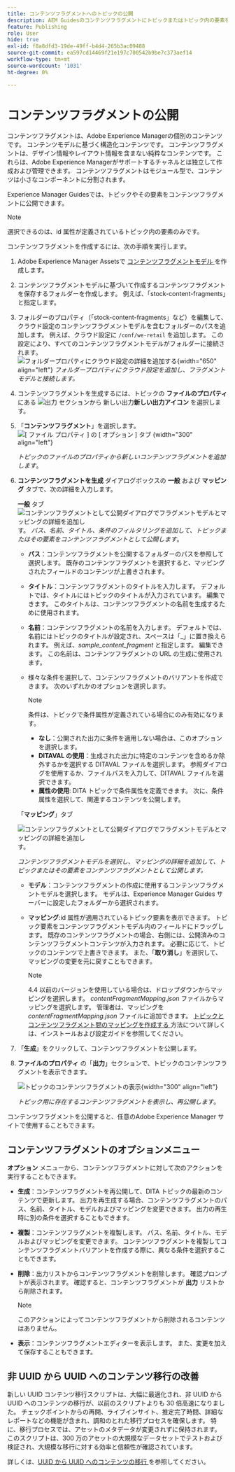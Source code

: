 ```yaml
---
title: コンテンツフラグメントへのトピックの公開
description: AEM Guidesのコンテンツフラグメントにトピックまたはトピック内の要素を公開します。  トピックのコンテンツフラグメントを表示して再公開する方法を説明します。
feature: Publishing
role: User
hide: true
exl-id: f8a8dfd3-19de-49ff-b4d4-265b3ac09488
source-git-commit: ea597cd14469f21e197c700542b9be7c373aef14
workflow-type: tm+mt
source-wordcount: '1031'
ht-degree: 0%

---
```


# コンテンツフラグメントの公開

コンテンツフラグメントは、Adobe Experience Managerの個別のコンテンツです。 コンテンツモデルに基づく構造化コンテンツです。 コンテンツフラグメントは、デザイン情報やレイアウト情報を含まない純粋なコンテンツです。 これらは、Adobe Experience Managerがサポートするチャネルとは独立して作成および管理できます。 コンテンツフラグメントはモジュール型で、コンテンツは小さなコンポーネントに分割されます。

Experience Manager Guidesでは、トピックやその要素をコンテンツフラグメントに公開できます。

>[!NOTE]
>
>選択できるのは、id 属性が定義されているトピック内の要素のみです。


コンテンツフラグメントを作成するには、次の手順を実行します。

1. Adobe Experience Manager Assetsで [ コンテンツフラグメントモデル ](https://experienceleague.adobe.com/docs/experience-manager-65/assets/content-fragments/content-fragments-models.html?lang=ja) を作成します。
1. コンテンツフラグメントモデルに基づいて作成するコンテンツフラグメントを保存するフォルダーを作成します。 例えば、「stock-content-fragments」と指定します。
1. フォルダーのプロパティ（「stock-content-fragments」など）を編集して、クラウド設定のコンテンツフラグメントモデルを含むフォルダーのパスを追加します。
例えば、クラウド設定に `/conf/we-retail` を追加します。 この設定により、すべてのコンテンツフラグメントモデルがフォルダーに接続されます。\
   ![ フォルダープロパティにクラウド設定の詳細を追加する ](images/fragment-folder-cloud-configuration.png){width="650" align="left"}
   *フォルダープロパティにクラウド設定を追加し、フラグメントモデルと接続します。*

1. コンテンツフラグメントを生成するには、トピックの **ファイルのプロパティ** にある ![ 出力 **セクションから** 新しい出力 ](./images/Add_icon.svg)**新しい出力アイコン** を選択します。
1. 「**コンテンツフラグメント**」を選択します。\
   ![[ ファイル プロパティ ] の [ オプション ] タブ ](./images/file-properties-outputs-tab.png) {width="300" align="left"}

   *トピックのファイルのプロパティから新しいコンテンツフラグメントを追加します*。

1. **コンテンツフラグメントを生成** ダイアログボックスの **一般** および **マッピング** タブで、次の詳細を入力します。

   **一般** タブ
   ![ コンテンツフラグメントとして公開ダイアログでフラグメントモデルとマッピングの詳細を追加し ](images/generate-content-fragment.png) す。
   *パス、名前、タイトル、条件のフィルタリングを追加して、トピックまたはその要素をコンテンツフラグメントとして公開します*。


   * **パス**：コンテンツフラグメントを公開するフォルダーのパスを参照して選択します。 既存のコンテンツフラグメントを選択すると、マッピングされたフィールドのコンテンツが上書きされます。
   * **タイトル**：コンテンツフラグメントのタイトルを入力します。 デフォルトでは、タイトルにはトピックのタイトルが入力されています。 編集できます。 このタイトルは、コンテンツフラグメントの名前を生成するために使用されます。
   * **名前**：コンテンツフラグメントの名前を入力します。 デフォルトでは、名前にはトピックのタイトルが設定され、スペースは「_」に置き換えられます。 例えば、*sample_content_fragment* と指定します。 編集できます。  この名前は、コンテンツフラグメントの URL の生成に使用されます。

   * 様々な条件を選択して、コンテンツフラグメントのバリアントを作成できます。 次のいずれかのオプションを選択します。
     >[!NOTE]
     > 
     > 条件は、トピックで条件属性が定義されている場合にのみ有効になります。

      * **なし**：公開された出力に条件を適用しない場合は、このオプションを選択します。
      * **DITAVAL の使用**：生成された出力に特定のコンテンツを含めるか除外するかを選択する DITAVAL ファイルを選択します。 参照ダイアログを使用するか、ファイルパスを入力して、DITAVAL ファイルを選択できます。
      * **属性の使用**: DITA トピックで条件属性を定義できます。 次に、条件属性を選択して、関連するコンテンツを公開します。






   「**マッピング**」タブ

   ![ コンテンツフラグメントとして公開ダイアログでフラグメントモデルとマッピングの詳細を追加し ](images/content-fragment-mapping.png) す。

   *コンテンツフラグメントモデルを選択し、マッピングの詳細を追加して、トピックまたはその要素をコンテンツフラグメントとして公開します。*

   * **モデル**：コンテンツフラグメントの作成に使用するコンテンツフラグメントモデルを選択します。 モデルは、Experience Manager Guides サーバーに設定したフォルダーから選択されます。
   * **マッピング**:id 属性が適用されているトピック要素を表示できます。 トピック要素をコンテンツフラグメントモデル内のフィールドにドラッグします。
既存のコンテンツフラグメントの場合、右側には、公開済みのコンテンツフラグメントコンテンツが入力されます。 必要に応じて、トピックのコンテンツで上書きできます。 また、「**取り消し**」を選択して、マッピングの変更を元に戻すこともできます。


     >[!NOTE]
     >
     > 4.4 以前のバージョンを使用している場合は、ドロップダウンからマッピングを選択します。 *contentFragmentMapping.json* ファイルからマッピングを選択します。  管理者は、マッピングを *contentFragmentMapping.json* ファイルに追加できます。 [ トピックとコンテンツフラグメント間のマッピングを作成する ](/help/product-guide/cs-install-guide/conf-content-fragment-mapping-cs.md) 方法について詳しくは、インストールおよび設定ガイドを参照してください。

1. 「**生成**」をクリックして、コンテンツフラグメントを公開します。

1. **ファイルのプロパティ** の「**出力**」セクションで、トピックのコンテンツフラグメントを表示できます。

   ![ トピックのコンテンツフラグメントの表示 ](images/outputs-options-menu.png){width="300" align="left"}

   *トピック用に存在するコンテンツフラグメントを表示し、再公開します*。


コンテンツフラグメントを公開すると、任意のAdobe Experience Manager サイトで使用することもできます。




## コンテンツフラグメントのオプションメニュー

**オプション** メニューから、コンテンツフラグメントに対して次のアクションを実行することもできます。

* **生成**：コンテンツフラグメントを再公開して、DITA トピックの最新のコンテンツで更新します。 出力を再生成する場合、コンテンツフラグメントのパス、名前、タイトル、モデルおよびマッピングを変更できます。 出力の再生時に別の条件を選択することもできます。

* **複製**：コンテンツフラグメントを複製します。 パス、名前、タイトル、モデルおよびマッピングを変更できます。 コンテンツフラグメントを複製してコンテンツフラグメントバリアントを作成する際に、異なる条件を選択することもできます。

* **削除**：出力リストからコンテンツフラグメントを削除します。 確認プロンプトが表示されます。 確認すると、コンテンツフラグメントが **出力** リストから削除されます。

  >[!NOTE]
  >
  > このアクションによってコンテンツフラグメントから削除されるコンテンツはありません。

* **表示**：コンテンツフラグメントエディターを表示します。 また、変更を加えて保存することもできます。

## 非 UUID から UUID へのコンテンツ移行の改善

新しい UUID コンテンツ移行スクリプトは、大幅に最適化され、非 UUID から UUID へのコンテンツの移行が、以前のスクリプトよりも 30 倍高速になりました。 チェックポイントからの再開、ライブインサイト、推定完了時間、詳細なレポートなどの機能が含まれ、調和のとれた移行プロセスを確保します。 特に、移行プロセスでは、アセットのメタデータが変更されずに保持されます。 このスクリプトは、300 万のアセットの大規模なデータセットでテストおよび検証され、大規模な移行に対する効率と信頼性が確認されています。

詳しくは、[UUID から UUID へのコンテンツの移行 ](/help/product-guide/install-guide/migrate-non-uuid-uuid.md) を参照してください。
